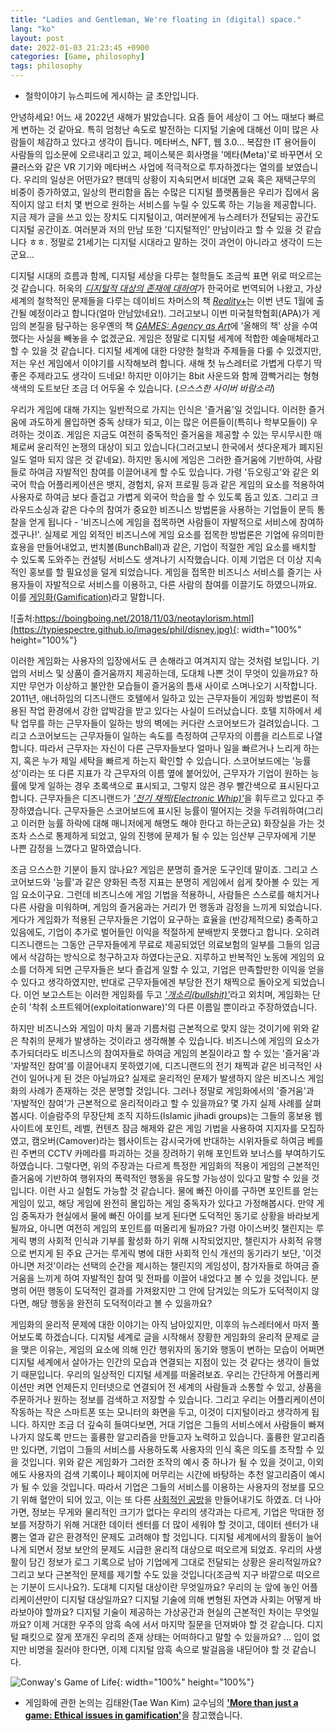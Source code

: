 ```yaml
---
title: "Ladies and Gentleman, We're floating in (digital) space."
lang: "ko"
layout: post
date: 2022-01-03 21:23:45 +0900
categories: [Game, philosophy]
tags: philosophy
---
```


- 철학이야기 뉴스피드에 게시하는 글 초안입니다.

안녕하세요! 어느 새 2022년 새해가 밝았습니다. 요즘 들어 세상이 그 어느 때보다 빠르게 변하는 것 같아요. 특히 엄청난 속도로 발전하는 디지털 기술에 대해선 이미 많은 사람들이 체감하고 있다고 생각이 듭니다. 메타버스, NFT, 웹 3.0... 복잡한 IT 용어들이 사람들의 입소문에 오르내리고 있고, 페이스북은 회사명을 '메타(Meta)'로 바꾸면서 오큘러스와 같은 VR 기기와 메타버스 사업에 적극적으로 투자하겠다는 열의를 보였습니다. 우리의 일상은 어떤가요? 팬데믹 상황이 지속되면서 비대면 교육 혹은 재택근무의 비중이 증가하였고, 일상의 편리함을 돕는 수많은 디지털 플랫폼들은 우리가 집에서 움직이지 않고 터치 몇 번으로 원하는 서비스를 누릴 수 있도록 하는 기능을 제공합니다. 지금 제가 글을 쓰고 있는 장치도 디지털이고, 여러분에게 뉴스레터가 전달되는 공간도 디지털 공간이죠. 여러분과 저의 만남 또한 '디지털적인' 만남이라고 할 수 있을 것 같습니다 ㅎㅎ. 정말로 21세기는 디지털 시대라고 말하는 것이 과언이 아니라고 생각이 드는군요...

디지털 시대의 흐름과 함께, 디지털 세상을 다루는 철학들도 조금씩 표면 위로 떠오르는 것 같습니다. 허욱의 [_디지털적 대상의 존재에 대하여_](https://www.kyobobook.co.kr/product/detailViewKor.laf?mallGb=KOR&ejkGb=KOR&barcode=9788955594317)가 한국어로 번역되어 나왔고, 가상 세계의 철학적인 문제들을 다루는 데이비드 차머스의 책 [_Reality+_](https://www.amazon.com/Reality-Virtual-Worlds-Problems-Philosophy/dp/0393635805)는 이번 년도 1월에 출간될 예정이라고 합니다(얼마 안남았네요!). 그러고보니 이번 미국철학협회(APA)가 게임의 본질을 탐구하는 응우옌의 책 [_GAMES: Agency as Art_](https://www.amazon.com/Games-Agency-As-Art-Thinking/dp/0190052082/ref=sr_1_1?keywords=nguyen+agency+as+art&qid=1580946095&sr=8-1)에 '올해의 책' 상을 수여했다는 사실을 빼놓을 수 없겠군요. 게임은 정말로 디지털 세계에 적합한 예술매체라고 할 수 있을 것 같습니다. 디지털 세계에 대한 다양한 철학과 주제들을 다룰 수 있겠지만, 저는 우선 게임에서 이야기를 시작해보려 합니다. 새해 첫 뉴스레터로 가볍게 다루기 딱 좋은 주제라고도 생각이 드네요! 하지만 이야기는 8bit 사운드와 함께 깜빡거리는 형형색색의 도트보단 조금 더 어두울 수 있습니다. (_으스스한 사이버 바람소리_)

우리가 게임에 대해 가지는 일반적으로 가지는 인식은 '즐거움'일 것입니다. 이러한 즐거움에 과도하게 몰입하면 중독 상태가 되고, 이는 많은 어른들이(특히나 학부모들이) 우려하는 것이죠. 게임은 지금도 여전히 중독적인 즐거움을 제공할 수 있는 무시무시한 매체로써 윤리적인 논쟁의 대상이 되고 있습니다(그러고보니 한국에서 셧다운제가 폐지된 일도 얼마 되지 않은 것 같네요). 하지만 동시에 게임은 그러한 즐거움에 기반하여, 사람들로 하여금 자발적인 참여를 이끌어내게 할 수도 있습니다. 가령 '듀오링고'와 같은 외국어 학습 어플리케이션은 뱃지, 경험치, 유저 프로필 등과 같은 게임의 요소를 적용하여 사용자로 하여금 보다 즐겁고 가볍게 외국어 학습을 할 수 있도록 돕고 있죠. 그리고 크라우드소싱과 같은 다수의 참여가 중요한 비즈니스 방법론을 사용하는 기업들이 문득 통찰을 얻게 됩니다 - '비즈니스에 게임을 접목하면 사람들이 자발적으로 서비스에 참여하겠구나!'. 실제로 게임 외적인 비즈니스에 게임 요소를 접목한 방법론은 기업에 유의미한 효용을 만들어내었고, 번치볼(BunchBall)과 같은, 기업이 적절한 게임 요소를 배치할 수 있도록 도와주는 컨설팅 서비스도 생겨나기 시작했습니다. 이제 기업은 더 이상 지속적인 홍보를 할 필요성을 덜게 되었습니다. 게임을 접목한 비즈니스 서비스를 즐기는 사용자들이 자발적으로 서비스를 이용하고, 다른 사람의 참여를 이끌기도 하였으니까요. 이를 <u>게임화(Gamification)</u>라고 말합니다.

![출처:https://boingboing.net/2018/11/03/neotaylorism.html](https://typiespectre.github.io/images/phil/disney.jpg){: width="100%" height="100%"}
<br />

이러한 게임화는 사용자의 입장에서도 큰 손해라고 여겨지지 않는 것처럼 보입니다. 기업의 서비스 및 상품이 즐거움까지 제공하는데, 도대체 나쁜 것이 무엇이 있을까요? 하지만 무언가 이상하고 불안한 모습들이 즐거움의 틈새 사이로 스며나오기 시작합니다. 2011년, 애너하임의 디즈니랜드 호텔에서 일하고 있는 근무자들이 게임화 방법론이 적용된 작업 환경에서 강한 압박감을 받고 있다는 사실이 드러났습니다. 호텔 지하에서 세탁 업무를 하는 근무자들이 일하는 방의 벽에는 커다란 스코어보드가 걸려있습니다. 그리고 스코어보드는 근무자들이 일하는 속도를 측정하여 근무자의 이름을 리스트로 나열합니다. 따라서 근무자는 자신이 다른 근무자들보다 얼마나 일을 빠르거나 느리게 하는지, 혹은 누가 제일 세탁을 빠르게 하는지 확인할 수 있습니다. 스코어보드에는 '능률성'이라는 또 다른 지표가 각 근무자의 이름 옆에 붙어있어, 근무자가 기업이 원하는 능률에 맞게 일하는 경우 초록색으로 표시되고, 그렇지 않은 경우 빨간색으로 표시된다고 합니다. 근무자들은 디즈니랜드가 [_'전기 채찍(Electronic Whip)'_](https://www.forbes.com/sites/frederickallen/2011/10/21/disneyland-uses-electronic-whip-on-employees/?sh=750d04e351b3)을 휘두르고 있다고 주장하였습니다. 근무자들은 스코어보드에 표시된 능률이 떨어지는 것을 두려워하여(그리고 이러한 능률 하락에 대해 매니저에게 해명도 해야 한다고 하는군요) 화장실을 가는 것조차 스스로 통제하게 되었고, 일의 진행에 문제가 될 수 있는 임산부 근무자에게 기분 나쁜 감정을 느꼈다고 말하였습니다.

조금 으스스한 기분이 들지 않나요? 게임은 분명히 즐거운 도구인데 말이죠. 그리고 스코어보드와 '능률'과 같은 양화된 측정 지표는 분명히 게임에서 쉽게 찾아볼 수 있는 게임 요소이구요. 그런데 비즈니스에 게임 기법을 적용하니, 사람들은 스스로를 해치거나 다른 사람을 미워하며, 게임의 즐거움과는 거리가 먼 행동과 감정을 느끼게 되었습니다. 게다가 게임화가 적용된 근무자들은 기업이 요구하는 효율을 (반강제적으로) 충족하고 있음에도, 기업이 추가로 벌어들인 이익을 적절하게 분배받지 못했다고 합니다. 오히려 디즈니랜드는 그동안 근무자들에게 무료로 제공되었던 의료보험의 일부를 그들의 임금에서 삭감하는 방식으로 청구하고자 하였다는군요. 지루하고 반복적인 노동에 게임의 요소를 더하게 되면 근무자들은 보다 즐겁게 일할 수 있고, 기업은 만족할만한 이익을 얻을 수 있다고 생각하였지만, 반대로 근무자들에겐 부당한 전기 채찍으로 돌아오게 되었습니다. 이언 보고스트는 이러한 게임화를 두고 [_'개소리(bullshit)'_](http://bogost.com/writing/blog/gamification_is_bullshit/)라고 외치며, 게임화는 단순히 '착취 소프트웨어(exploitationware)'의 다른 이름일 뿐이라고 주장하였습니다.

하지만 비즈니스와 게임이 마치 물과 기름처럼 근본적으로 맞지 않는 것이기에 위와 같은 착취의 문제가 발생하는 것이라고 생각해볼 수 있습니다. 비즈니스에 게임의 요소가 추가되더라도 비즈니스의 참여자들로 하여금 게임의 본질이라고 할 수 있는 '즐거움'과 '자발적인 참여'를 이끌어내지 못하였기에, 디즈니랜드의 전기 채찍과 같은 비극적인 사건이 일어나게 된 것은 아닐까요? 실제로 윤리적인 문제가 발생하지 않은 비즈니스 게임화의 사례가 존재하는 것은 분명할 것입니다. 그러나 정말로 게임화에서의 '즐거움'과 '자발적인 참여'가 근본적으로 윤리적이라고 할 수 있을까요? 몇 가지 실제 사례를 살펴봅시다. 이슬람주의 무장단체 조직 지하드(Islamic jihadi groups)는 그들의 홍보용 웹사이트에 포인트, 레벨, 컨텐츠 잠금 해제와 같은 게임 기법을 사용하여 지지자를 모집하였고, 캠오버(Camover)라는 웹사이트는 감시국가에 반대하는 시위자들로 하여금 베를린 주변의 CCTV 카메라를 파괴하는 것을 장려하기 위해 포인트와 보너스를 부여하기도 하였습니다. 그렇다면, 위의 주장과는 다르게 특정한 게임화의 적용이 게임의 근본적인 즐거움에 기반하여 행위자의 폭력적인 행동을 유도할 가능성이 있다고 말할 수 있을 것입니다. 이런 사고 실험도 가능할 것 같습니다. 물에 빠진 아이를 구하면 포인트를 얻는 게임이 있고, 해당 게임에 완전히 몰입하는 게임 중독자가 있다고 가정해봅시다. 만약 게임 중독자가 현실에서 물에 빠진 아이를 보게 된다면 도덕적인 동기로 상황을 바라보게 될까요, 아니면 여전히 게임의 포인트를 떠올리게 될까요? 가령 아이스버킷 챌린지는 루게릭 병의 사회적 인식과 기부를 활성화 하기 위해 시작되었지만, 챌린지가 사회적 유행으로 번지게 된 주요 근거는 루게릭 병에 대한 사회적 인식 개선의 동기라기 보단, '이것 아니면 저것'이라는 선택의 순간을 제시하는 챌린지의 게임성이, 참가자들로 하여금 즐거움을 느끼게 하여 자발적인 참여 및 전파를 이끌어 내었다고 볼 수 있을 것입니다. 분명히 어떤 행동이 도덕적인 결과를 가져왔지만 그 안에 담겨있는 의도가 도덕적이지 않다면, 해당 행동을 완전히 도덕적이라고 볼 수 있을까요?

게임화의 윤리적 문제에 대한 이야기는 아직 남아있지만, 이후의 뉴스레터에서 마저 풀어보도록 하겠습니다. 디지털 세계로 글을 시작해서 장황한 게임화의 윤리적 문제로 글을 맺은 이유는, 게임의 요소에 의해 인간 행위자의 동기와 행동이 변하는 모습이 어쩌면 디지털 세계에서 살아가는 인간의 모습과 연결되는 지점이 있는 것 같다는 생각이 들었기 때문입니다. 우리의 일상적인 디지털 세계를 떠올려보죠. 우리는 간단하게 어플리케이션만 켜면 언제든지 인터넷으로 연결되어 전 세계의 사람들과 소통할 수 있고, 상품을 주문하거나 원하는 정보를 검색하고 저장할 수 있습니다. 그리고 우리는 어플리케이션이 작동하는 작은 스마트폰 또는 모니터의 화면을 두고, 이것이 디지털이라고 생각하게 됩니다. 하지만 조금 더 깊숙히 들여다보면, 거대 기업은 그들의 서비스에서 사람들이 빠져나가지 않도록 만드는 훌륭한 알고리즘을 만들고자 노력하고 있습니다. 훌륭한 알고리즘만 있다면, 기업이 그들의 서비스를 사용하도록 사용자의 인식 혹은 의도를 조작할 수 있을 것입니다. 위와 같은 게임화가 그러한 조작의 예시 중 하나가 될 수 있을 것이고, 이외에도 사용자의 검색 기록이나 페이지에 머무리는 시간에 바탕하는 추천 알고리즘이 예시가 될 수 있을 것입니다. 따라서 기업은 그들의 서비스를 이용하는 사용자의 정보를 모으기 위해 혈안이 되어 있고, 이는 또 다른 [사회적인 공방](https://www.hankookilbo.com/News/Read/A2021051209330003575)을 만들어내기도 하였죠. 더 나아가면, 정보는 무게와 물리적인 크기가 없다는 우리의 생각과는 다르게, 기업은 막대한 정보를 저장하기 위해 거대한 데이터 센터를 더 많이 세워야 할 것이고, 데이터 센터가 내뿜는 열과 같은 환경적인 문제도 고려해야 할 것입니다. 디지털 세계에서의 활동이 늘어나게 되면서 정보 보안의 문제도 시급한 윤리적 대상으로 떠오르게 되었죠. 우리의 사생활이 담긴 정보가 로그 기록으로 남아 기업에게 그대로 전달되는 상황은 윤리적일까요? 그리고 보다 근본적인 문제를 제기할 수도 있을 것입니다(조금씩 지구 바깥으로 떠오르는 기분이 드시나요?). 도대체 디지털 대상이란 무엇일까요? 우리의 눈 앞에 놓인 어플리케이션만이 디지털 대상일까요? 디지털 기술에 의해 변형된 자연과 사회는 어떻게 바라보아야 할까요? 디지털 기술이 제공하는 가상공간과 현실의 근본적인 차이는 무엇일까요? 이제 거대한 우주의 암흑 속에 서서 마지막 질문을 던져봐야 할 것 같습니다. 디지털 패킷으로 잘게 쪼개진 우리의 존재 상태는 어떠하다고 말할 수 있을까요? ... 입이 없지만 비명을 질러야 한다면, 이제 디지털 암흑 속으로 발걸음을 내딛어야 할 것 같습니다.

![Conway's Game of Life](https://typiespectre.github.io/images/phil/game.jpg){: width="100%" height="100%"}
<br />

* 게임화에 관한 논의는 김태완(Tae Wan Kim) 교수님의 [**'More than just a game: Ethical issues in gamification'**](https://scholar.google.com/citations?view_op=view_citation&hl=en&user=ZRawhUgAAAAJ&alert_preview_top_rm=2&citation_for_view=ZRawhUgAAAAJ:8AbLer7MMksC)을 참고했습니다.
